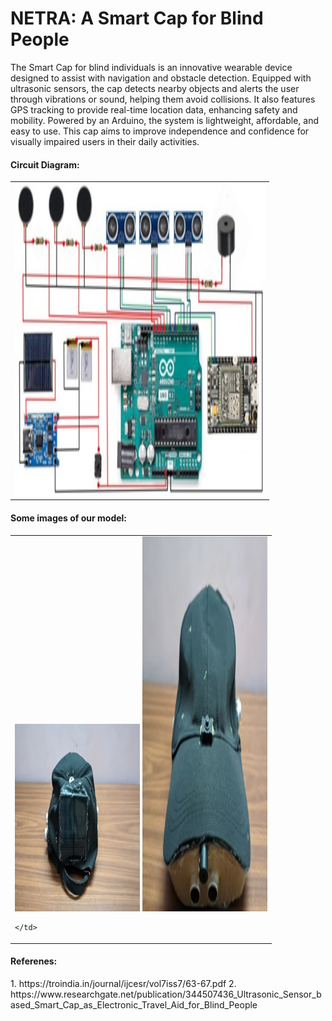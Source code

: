 # NETRA: A Smart Cap for Blind People 
The Smart Cap for blind individuals is an innovative wearable device designed to assist with navigation and obstacle detection. Equipped with ultrasonic sensors, the cap detects nearby objects and alerts the user through vibrations or sound, helping them avoid collisions. It also features GPS tracking to provide real-time location data, enhancing safety and mobility. Powered by an Arduino, the system is lightweight, affordable, and easy to use. This cap aims to improve independence and confidence for visually impaired users in their daily activities.

<h4>Circuit Diagram:</h4>
<table>
  <tr>
    <td>
        <img src="pic3.jpg" alt="" width="400" height="500">
    </td>
  </tr>
</table>

<h4>Some images of our model:</h4>
<table>
  <tr>
    <td>
        <img src="pic1.jpg" alt="" width="200" height="300">
        <img src="pic2.jpg" alt="" width="200" height="600">
      
    </td>
  </tr>
</table>

 <h4>Referenes:</h4>
1. https://troindia.in/journal/ijcesr/vol7iss7/63-67.pdf
2. https://www.researchgate.net/publication/344507436_Ultrasonic_Sensor_based_Smart_Cap_as_Electronic_Travel_Aid_for_Blind_People
